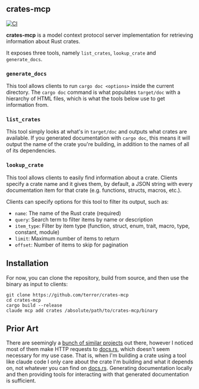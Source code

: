 ## crates-mcp

[![CI](https://github.com/terror/crates-mcp/actions/workflows/ci.yaml/badge.svg)](https://github.com/terror/crates-mcp/actions/workflows/ci.yaml)

**crates-mcp** is a model context protocol server implementation for retrieving
information about Rust crates.

It exposes three tools, namely `list_crates`, `lookup_crate` and
`generate_docs`.

### `generate_docs`

This tool allows clients to run `cargo doc <options>` inside the current
directory. The `cargo doc` command is what populates `target/doc` with a
hierarchy of HTML files, which is what the tools below use to get information
from.

### `list_crates`

This tool simply looks at what's in `target/doc` and outputs what crates are
available. If you generated documentation with `cargo doc`, this means it will
output the name of the crate you're building, in addition to the names of all
of its dependencies.

### `lookup_crate`

This tool allows clients to easily find information about a crate. Clients
specify a crate name and it gives them, by default, a JSON string with every
documentation item for that crate (e.g. functions, structs, macros, etc.).

Clients can specify options for this tool to filter its output, such as:

- `name`: The name of the Rust crate (required)
- `query`: Search term to filter items by name or description
- `item_type`: Filter by item type (function, struct, enum, trait, macro, type,
  constant, module)
- `limit`: Maximum number of items to return
- `offset`: Number of items to skip for pagination

## Installation

For now, you can clone the repository, build from source, and then use the
binary as input to clients:

```
git clone https://github.com/terror/crates-mcp
cd crates-mcp
cargo build --release
claude mcp add crates /absolute/path/to/crates-mcp/binary
```

## Prior Art

There are seemingly a
[bunch of similar projects](https://github.com/search?q=crates%20mcp&type=repositories)
out there, however I noticed most of them make HTTP requests to
[docs.rs](https://docs.rs/), which doesn't seem necessary for my use case. That
is, when I'm building a crate using a tool like claude code I only care about
the crate I'm building and what it depends on, not whatever you can find on
[docs.rs](https://docs.rs/). Generating documentation locally and then providing
tools for interacting with that generated documentation is sufficient.

